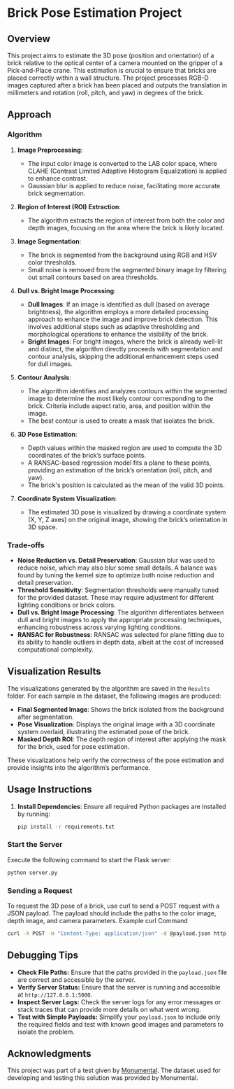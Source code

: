 # Brick Pose Estimation Project

## Overview

This project aims to estimate the 3D pose (position and orientation) of a brick relative to the optical center of a camera mounted on the gripper of a Pick-and-Place crane. This estimation is crucial to ensure that bricks are placed correctly within a wall structure. The project processes RGB-D images captured after a brick has been placed and outputs the translation in millimeters and rotation (roll, pitch, and yaw) in degrees of the brick.

## Approach

### Algorithm

1. **Image Preprocessing**:
   - The input color image is converted to the LAB color space, where CLAHE (Contrast Limited Adaptive Histogram Equalization) is applied to enhance contrast.
   - Gaussian blur is applied to reduce noise, facilitating more accurate brick segmentation.

2. **Region of Interest (ROI) Extraction**:
   - The algorithm extracts the region of interest from both the color and depth images, focusing on the area where the brick is likely located.

3. **Image Segmentation**:
   - The brick is segmented from the background using RGB and HSV color thresholds.
   - Small noise is removed from the segmented binary image by filtering out small contours based on area thresholds.

4. **Dull vs. Bright Image Processing**:
   - **Dull Images**: If an image is identified as dull (based on average brightness), the algorithm employs a more detailed processing approach to enhance the image and improve brick detection. This involves additional steps such as adaptive thresholding and morphological operations to enhance the visibility of the brick.
   - **Bright Images**: For bright images, where the brick is already well-lit and distinct, the algorithm directly proceeds with segmentation and contour analysis, skipping the additional enhancement steps used for dull images.

5. **Contour Analysis**:
   - The algorithm identifies and analyzes contours within the segmented image to determine the most likely contour corresponding to the brick. Criteria include aspect ratio, area, and position within the image.
   - The best contour is used to create a mask that isolates the brick.

6. **3D Pose Estimation**:
   - Depth values within the masked region are used to compute the 3D coordinates of the brick’s surface points.
   - A RANSAC-based regression model fits a plane to these points, providing an estimation of the brick’s orientation (roll, pitch, and yaw).
   - The brick's position is calculated as the mean of the valid 3D points.

7. **Coordinate System Visualization**:
   - The estimated 3D pose is visualized by drawing a coordinate system (X, Y, Z axes) on the original image, showing the brick’s orientation in 3D space.

### Trade-offs

- **Noise Reduction vs. Detail Preservation**: Gaussian blur was used to reduce noise, which may also blur some small details. A balance was found by tuning the kernel size to optimize both noise reduction and detail preservation.
- **Threshold Sensitivity**: Segmentation thresholds were manually tuned for the provided dataset. These may require adjustment for different lighting conditions or brick colors.
- **Dull vs. Bright Image Processing**: The algorithm differentiates between dull and bright images to apply the appropriate processing techniques, enhancing robustness across varying lighting conditions.
- **RANSAC for Robustness**: RANSAC was selected for plane fitting due to its ability to handle outliers in depth data, albeit at the cost of increased computational complexity.

## Visualization Results

The visualizations generated by the algorithm are saved in the `Results` folder. For each sample in the dataset, the following images are produced:

- **Final Segmented Image**: Shows the brick isolated from the background after segmentation.
- **Pose Visualization**: Displays the original image with a 3D coordinate system overlaid, illustrating the estimated pose of the brick.
- **Masked Depth ROI**: The depth region of interest after applying the mask for the brick, used for pose estimation.

These visualizations help verify the correctness of the pose estimation and provide insights into the algorithm’s performance.

## Usage Instructions


1. **Install Dependencies**: Ensure all required Python packages are installed by running:

   ```bash
   pip install -r requirements.txt

### Start the Server

Execute the following command to start the Flask server:

```bash
python server.py
```

### Sending a Request

To request the 3D pose of a brick, use curl to send a POST request with a JSON payload. The payload should include the paths to the color image, depth image, and camera parameters.
Example curl Command

```bash
curl -X POST -H "Content-Type: application/json" -d @payload.json http://127.0.0.1:5000/get_brick_pose
```

## Debugging Tips

- **Check File Paths:** Ensure that the paths provided in the `payload.json` file are correct and accessible by the server.
- **Verify Server Status:** Ensure that the server is running and accessible at `http://127.0.0.1:5000`.
- **Inspect Server Logs:** Check the server logs for any error messages or stack traces that can provide more details on what went wrong.
- **Test with Simple Payloads:** Simplify your `payload.json` to include only the required fields and test with known good images and parameters to isolate the problem.

## Acknowledgments

This project was part of a test given by [Monumental](https://www.monumental.co/). The dataset used for developing and testing this solution was provided by Monumental.

